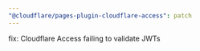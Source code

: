 ```yaml
---
"@cloudflare/pages-plugin-cloudflare-access": patch
---
```


fix: Cloudflare Access failing to validate JWTs
